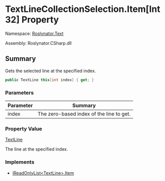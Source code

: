# TextLineCollectionSelection\.Item\[Int32\] Property

Namespace: [Roslynator.Text](../../README.md)

Assembly: Roslynator\.CSharp\.dll

## Summary

Gets the selected line at the specified index\.

```csharp
public TextLine this[int index] { get; }
```

### Parameters

| Parameter | Summary |
| --------- | ------- |
| index | The zero\-based index of the line to get\.  |

### Property Value

[TextLine](https://docs.microsoft.com/en-us/dotnet/api/microsoft.codeanalysis.text.textline)

The line at the specified index\.

### Implements

* [IReadOnlyList\<TextLine>.Item](https://docs.microsoft.com/en-us/dotnet/api/system.collections.generic.ireadonlylist-1.item)
